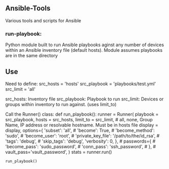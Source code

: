 ## Ansible-Tools
Various tools and scripts for Ansible

### run-playbook:
Python module built to run Ansible playbooks aginst any number of devices within an Ansible inventory file (default hosts). Module assumes playbooks are in the same directory

## Use
Need to define:
    src_hosts = 'hosts'
    src_playbook = 'playbooks/test.yml'
    src_limit = 'all'
    
src_hosts: Inventory file
src_playbook: Playbook to run
src_limit: Devices or groups within inventory to run against. (uses limit_to)
    
Call the Runner() class:
    def run_playbook():
        runner = Runner(
            playbook = src_playbook,
            hosts = src_hosts,
            limit_to = src_limit,  # all, none, Group Name, IP address or resolvable hostname. Must be in hosts file
            display = display,
            options={
                'subset': 'all',
                # 'become': True,
                # 'become_method': 'sudo',
                # 'become_user': 'root',
                # 'private_key_file': '/path/to/the/id_rsa',
                # 'tags': 'debug',
                # 'skip_tags': 'debug',
                'verbosity': 0,
            },
            # passwords={
            #     'become_pass': 'sudo_password',
            #     'conn_pass': 'ssh_password',
            # },
            # vault_pass='vault_password',
        )
        stats = runner.run()

    run_playbook()

